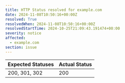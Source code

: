 ```yaml
---
title: HTTP Status resolved for example.com
date: 2024-11-08T10:50:16+00:00Z
resolved: True
resolvedWhen: 2024-11-08T10:50:16+00:00Z
resolvedStartTime: 2024-10-25T21:09:43.191474+00:00
severity: notice
affected:
  - example.com
section: issue
---
```


| Expected Statuses | Actual Status  |
|-------------------|----------------|
| 200, 301, 302 | 200 |
